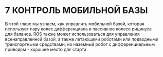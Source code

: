 # 7 КОНТРОЛЬ МОБИЛЬНОЙ БАЗЫ

В этой главе мы узнаем, как управлять мобильной базой, которая использует пару колес дифференциала и пассивное колесо рицинуса для баланса. ROS также может использоваться для управления всенаправленной базой, а также летающими роботами или подводными транспортными средствами, но наземный робот с дифференциальным приводом - хорошее место для старта.

